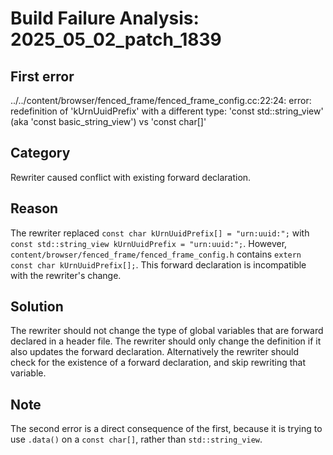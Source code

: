 # Build Failure Analysis: 2025_05_02_patch_1839

## First error
../../content/browser/fenced_frame/fenced_frame_config.cc:22:24: error: redefinition of 'kUrnUuidPrefix' with a different type: 'const std::string_view' (aka 'const basic_string_view<char>') vs 'const char[]'

## Category
Rewriter caused conflict with existing forward declaration.

## Reason
The rewriter replaced `const char kUrnUuidPrefix[] = "urn:uuid:";` with `const std::string_view kUrnUuidPrefix = "urn:uuid:";`. However, `content/browser/fenced_frame/fenced_frame_config.h` contains `extern const char kUrnUuidPrefix[];`. This forward declaration is incompatible with the rewriter's change.

## Solution
The rewriter should not change the type of global variables that are forward declared in a header file. The rewriter should only change the definition if it also updates the forward declaration. Alternatively the rewriter should check for the existence of a forward declaration, and skip rewriting that variable.

## Note
The second error is a direct consequence of the first, because it is trying to use `.data()` on a `const char[]`, rather than `std::string_view`.